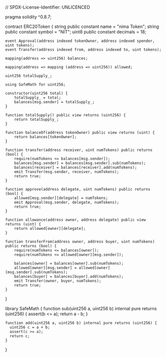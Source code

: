 
// SPDX-License-Identifier: UNLICENCED

pragma solidity ^0.8.7;

contract ERC20Token {
    string public constant name = "nima Token";
    string public constant symbol = "NIT";
    uint8 public constant decimals = 18;  

    event Approval(address indexed tokenOwner, address indexed spender, uint tokens);
    event Transfer(address indexed from, address indexed to, uint tokens);

    mapping(address => uint256) balances;

    mapping(address => mapping (address => uint256)) allowed;
    
    uint256 totalSupply_;

    using SafeMath for uint256;

    constructor(uint256 total) {  
	    totalSupply_ = total;
	    balances[msg.sender] = totalSupply_;
    }  

    function totalSupply() public view returns (uint256) {
	    return totalSupply_;
    }
    
    function balanceOf(address tokenOwner) public view returns (uint) {
        return balances[tokenOwner];
    }

    function transfer(address receiver, uint numTokens) public returns (bool) {
        require(numTokens <= balances[msg.sender]);
        balances[msg.sender] = balances[msg.sender].sub(numTokens);
        balances[receiver] = balances[receiver].add(numTokens);
        emit Transfer(msg.sender, receiver, numTokens);
        return true;
    }

    function approve(address delegate, uint numTokens) public returns (bool) {
        allowed[msg.sender][delegate] = numTokens;
        emit Approval(msg.sender, delegate, numTokens);
        return true;
    }

    function allowance(address owner, address delegate) public view returns (uint) {
        return allowed[owner][delegate];
    }

    function transferFrom(address owner, address buyer, uint numTokens) public returns (bool) {
        require(numTokens <= balances[owner]);    
        require(numTokens <= allowed[owner][msg.sender]);
    
        balances[owner] = balances[owner].sub(numTokens);
        allowed[owner][msg.sender] = allowed[owner][msg.sender].sub(numTokens);
        balances[buyer] = balances[buyer].add(numTokens);
        emit Transfer(owner, buyer, numTokens);
        return true;
    }
}

library SafeMath { 
    function sub(uint256 a, uint256 b) internal pure returns (uint256) {
      assert(b <= a);
      return a - b;
    }
    
    function add(uint256 a, uint256 b) internal pure returns (uint256) {
      uint256 c = a + b;
      assert(c >= a);
      return c;
    }
}
 
